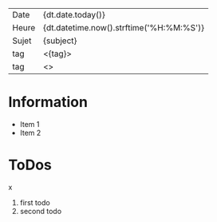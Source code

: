 |||
| - | - |
| Date | {dt.date.today()} |
| Heure | {dt.datetime.now().strftime('%H:%M:%S')} |
| Sujet | {subject} | 
| tag | <{tag}> |
| tag | <> | 

# Information

* Item 1 
* Item 2

# ToDos 
x
1. first todo
2. second todo


